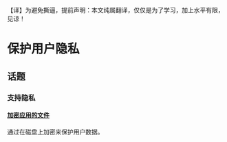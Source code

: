 【译】为避免撕逼，提前声明：本文纯属翻译，仅仅是为了学习，加上水平有限，见谅！

# 保护用户隐私

## 话题
### 支持隐私
#### [加密应用的文件](https://github.com/singmiya/translate/blob/uikit_translate/OC_REF/%E5%8A%A0%E5%AF%86%E5%BA%94%E7%94%A8%E6%96%87%E4%BB%B6.md)
通过在磁盘上加密来保护用户数据。

